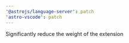 ```yaml
---
'@astrojs/language-server': patch
'astro-vscode': patch
---
```


Significantly reduce the weight of the extension
